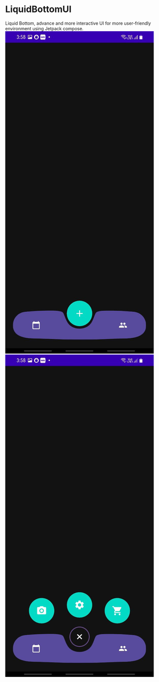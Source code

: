 # LiquidBottomUI
Liquid Bottom, advance and more interactive UI for more user-friendly environment using Jetpack compose.
![Screenshot](https://github.com/aryangupta02092002/LiquidBottomUI/blob/master/Screenshot/screenshot1.jpeg?raw=true)
![Screenshot](https://github.com/aryangupta02092002/LiquidBottomUI/blob/master/Screenshot/screenshot2.jpeg?raw=true)
